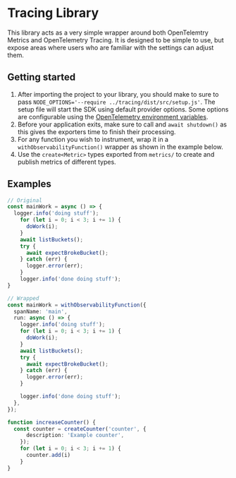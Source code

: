 # Tracing Library
This library acts as a very simple wrapper around both OpenTelemtry Metrics and OpenTelemetry Tracing. It is designed to be simple to use, but expose areas where users who are familiar with the settings can adjust them.

## Getting started
1. After importing the project to your library, you should make to sure to pass `NODE_OPTIONS='--require ../tracing/dist/src/setup.js'`. The setup file will start the SDK using default provider options. Some options are configurable using the [OpenTelemetry environment variables](https://opentelemetry.io/docs/concepts/sdk-configuration/general-sdk-configuration/).
1. Before your application exits, make sure to call and `await shutdown()` as this gives the exporters time to finish their processing.
2. For any function you wish to instrument, wrap it in a `withObservabilityFunction()` wrapper as shown in the example below.
3. Use the `create<Metric>` types exported from `metrics/` to create and publish metrics of different types.

## Examples
```typescript
// Original
const mainWork = async () => {
  logger.info('doing stuff');
    for (let i = 0; i < 3; i += 1) {
      doWork(i);
    }
    await listBuckets();
    try {
      await expectBrokeBucket();
    } catch (err) {
      logger.error(err);
    }
    logger.info('done doing stuff');
}

// Wrapped
const mainWork = withObservabilityFunction({
  spanName: 'main',
  run: async () => {
    logger.info('doing stuff');
    for (let i = 0; i < 3; i += 1) {
      doWork(i);
    }
    await listBuckets();
    try {
      await expectBrokeBucket();
    } catch (err) {
      logger.error(err);
    }

    logger.info('done doing stuff');
  },
});
```

```typescript
function increaseCounter() {
  const counter = createCounter('counter', {
      description: 'Example counter',
    });
    for (let i = 0; i < 3; i += 1) {
      counter.add(i)
    }
}

```